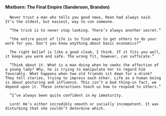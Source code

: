 #### Mistborn: The Final Empire (Sanderson, Brandon)
      Never trust a man who tells you good news, Reen had always said. It’s the oldest, but easiest, way to con someone.

      “The trick is to never stop looking. There’s always another secret.”

      “the entire point of life is to find ways to get others to do your work for you. Don’t you know anything about basic economics?”

      The right belief is like a good cloak, I think. If it fits you well, it keeps you warm and safe. The wrong fit, however, can suffocate.”

      “Think about it. What is a man doing when he seeks the affection of a young lady? Why, he is trying to manipulate her to regard him favorably. What happens when two old friends sit down for a drink? They tell stories, trying to impress each other. Life as a human being is about posturing and influence. This isn’t a bad thing—in fact, we depend upon it. These interactions teach us how to respond to others.”

      “I’ve always been quite confident in my immaturity.

      Lord! He’s either incredibly smooth or socially incompetent. It was disturbing that she couldn’t determine which.

